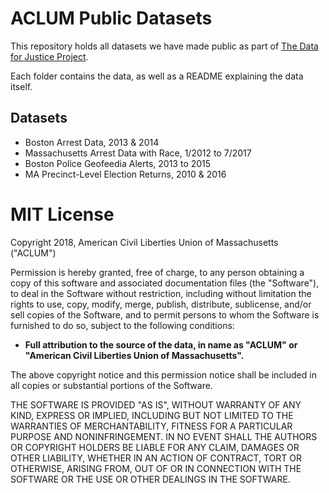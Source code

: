 # ACLUM Public Datasets
This repository holds all datasets we have made public as part of [The Data for Justice Project](https://data.aclum.org/).

Each folder contains the data, as well as a README explaining the data itself.

## Datasets

- Boston Arrest Data, 2013 & 2014
- Massachusetts Arrest Data with Race, 1/2012 to 7/2017
- Boston Police Geofeedia Alerts, 2013 to 2015
- MA Precinct-Level Election Returns, 2010 & 2016

# MIT License

Copyright 2018, American Civil Liberties Union of Massachusetts ("ACLUM")

Permission is hereby granted, free of charge, to any person obtaining a copy of this software and associated documentation files (the "Software"), to deal in the Software without restriction, including without limitation the rights to use, copy, modify, merge, publish, distribute, sublicense, and/or sell copies of the Software, and to permit persons to whom the Software is furnished to do so, subject to the following conditions:

- **Full attribution to the source of the data, in name as "ACLUM" or "American Civil Liberties Union of Massachusetts".**

The above copyright notice and this permission notice shall be included in all copies or substantial portions of the Software.

THE SOFTWARE IS PROVIDED "AS IS", WITHOUT WARRANTY OF ANY KIND, EXPRESS OR IMPLIED, INCLUDING BUT NOT LIMITED TO THE WARRANTIES OF MERCHANTABILITY, FITNESS FOR A PARTICULAR PURPOSE AND NONINFRINGEMENT. IN NO EVENT SHALL THE AUTHORS OR COPYRIGHT HOLDERS BE LIABLE FOR ANY CLAIM, DAMAGES OR OTHER LIABILITY, WHETHER IN AN ACTION OF CONTRACT, TORT OR OTHERWISE, ARISING FROM, OUT OF OR IN CONNECTION WITH THE SOFTWARE OR THE USE OR OTHER DEALINGS IN THE SOFTWARE.
